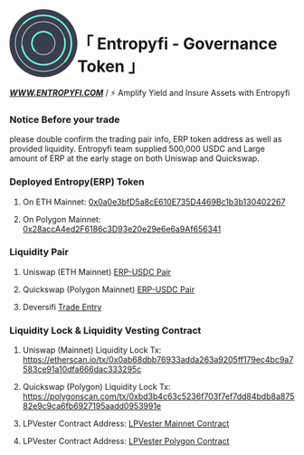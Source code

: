 <a href="https://www.entropyfi.com" target="_blank">
    <img alt="entropyfi" src="https://raw.githubusercontent.com/entropyfi/entropy-resource/master/Entropyfi.svg" width="120px" height=:"120px" align="left">
</a>

<div align="left">

# 「 Entropyfi -  Governance Token 」

**_<a href="https://www.entropyfi.com/">WWW.ENTROPYFI.COM</a>_** / ⚡️ Amplify Yield and Insure Assets with Entropyfi

</div>


### **Notice Before your trade** 

please double confirm the trading pair info, ERP token address as well as provided liquidity. Entropyfi team supplied 500,000 USDC and Large amount of ERP at the early stage on both Uniswap and Quickswap. 

### Deployed Entropy(ERP) Token
1. On ETH Mainnet: [0x0a0e3bfD5a8cE610E735D4469Bc1b3b130402267](https://etherscan.io/address/0x0a0e3bfD5a8cE610E735D4469Bc1b3b130402267)

2. On Polygon Mainnet: [0x28accA4ed2F6186c3D93e20e29e6e6a9Af656341](https://polygonscan.com/address/0x28accA4ed2F6186c3D93e20e29e6e6a9Af656341)

### Liquidity Pair
1. Uniswap (ETH Mainnet) 
   [ERP-USDC Pair](https://v2.info.uniswap.org/pair/0xb75767451fc277211a480ff3712eac6b0fa23b13)

2. Quickswap (Polygon Mainnet) 
   [ERP-USDC Pair](https://info.quickswap.exchange/pair/0xc4bf2a012af69d44abc4bbe2b1875a222c1c32e1)

3. Deversifi 
   [Trade Entry](https://app.deversifi.com/trade)
   
### Liquidity Lock & Liquidity Vesting Contract
1. Uniswap (Mainnet) Liquidity Lock Tx:
   https://etherscan.io/tx/0x0ab68dbb76933adda263a9205ff179ec4bc9a7583ce91a10dfa666dac333295c

2. Quickswap (Polygon) Liquidity Lock Tx:
   https://polygonscan.com/tx/0xbd3b4c63c5236f703f7ef7dd84bdb8a87582e9c9ca6fb6927195aadd0953991e

3. LPVester Contract Address:
   [LPVester Mainnet Contract](https://etherscan.io/address/0xc84eb75bA2c20De72C929CC2Fd73B937F8997919)
   
4. LPVester Contract Address:
   [LPVester Polygon Contract](https://polygonscan.com/address/0x02F1410457CEB105Ca8aed71b7654FB05CB61417)


